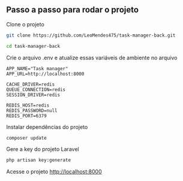 ## Passo a passo para rodar o projeto
Clone o projeto
```sh
git clone https://github.com/LeoMendes475/task-manager-back.git
```
```sh
cd task-manager-back
```


Crie o arquivo .env e atualize essas variáveis de ambiente no arquivo
```dosini
APP_NAME="Task manager"
APP_URL=http://localhost:8000

CACHE_DRIVER=redis
QUEUE_CONNECTION=redis
SESSION_DRIVER=redis

REDIS_HOST=redis
REDIS_PASSWORD=null
REDIS_PORT=6379
```

Instalar dependências do projeto
```sh
composer update
```

Gere a key do projeto Laravel
```sh
php artisan key:generate
```

Acesse o projeto
[http://localhost:8000](http://localhost:8000)
